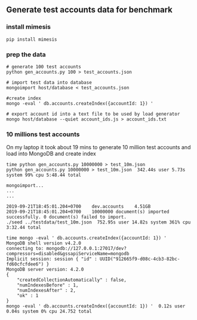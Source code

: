 ## Generate test accounts data for benchmark

### install mimesis
```
pip install mimesis

```

### prep the data
```
# generate 100 test accounts 
python gen_accounts.py 100 > test_accounts.json

# import test data into database
mongoimport host/database < test_accounts.json

#create index 
mongo -eval ' db.accounts.createIndex({accountId: 1}) '

# export account id into a text file to be used by load generator
mongo host/database --quiet account_ids.js > account_ids.txt

```

### 10 millions test accounts
On my laptop it took about 19 mins to generate 10 million test accounts and load into MongoDB and create index
 

```
time python gen_accounts.py 10000000 > test_10m.json
python gen_accounts.py 10000000 > test_10m.json  342.44s user 5.73s system 99% cpu 5:48.44 total

mongoimport...
...
...

2019-09-21T18:45:01.204+0700	dev.accounts	4.51GB
2019-09-21T18:45:01.204+0700	10000000 document(s) imported successfully. 0 document(s) failed to import.
./seed ../testdata/test_10m.json  752.95s user 14.82s system 361% cpu 3:32.44 total

time mongo -eval ' db.accounts.createIndex({accountId: 1}) '
MongoDB shell version v4.2.0
connecting to: mongodb://127.0.0.1:27017/dev?compressors=disabled&gssapiServiceName=mongodb
Implicit session: session { "id" : UUID("912665f9-d08c-4cb3-82bc-fd60cfcfdee6") }
MongoDB server version: 4.2.0
{
	"createdCollectionAutomatically" : false,
	"numIndexesBefore" : 1,
	"numIndexesAfter" : 2,
	"ok" : 1
}
mongo -eval ' db.accounts.createIndex({accountId: 1}) '  0.12s user 0.04s system 0% cpu 24.752 total


```